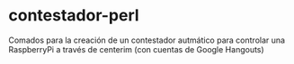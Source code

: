 contestador-perl
================

Comados para la creación de un contestador autmático para controlar una RaspberryPi a través de centerim (con cuentas de Google Hangouts)
